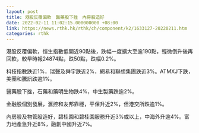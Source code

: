 ```yaml
---
layout: post
title: 港股反覆偏軟　醫藥股下挫　內房股造好
date: 2022-02-11 11:02:15.000000000 +08:00
link: https://news.rthk.hk/rthk/ch/component/k2/1633127-20220211.htm
categories: rthk
---
```


港股反覆偏軟，恒生指數低開近90點後，跌幅一度擴大至逾190點，輕微倒升後再回軟，較早時報24874點，跌50點，跌幅0.2%。

科技指數跌近1%，瑞聲及舜宇跌近2%，網易和聯想集團跌近3%。ATMXJ下跌，美團和騰訊跌逾1%。

醫藥股下挫，石藥和藥明生物跌4%，中生製藥跌逾2%。

金融股個別發展，滙控和友邦靠穩，平保升近2%，但港交所跌逾1%。

內房股及物管股造好，碧桂園和碧桂園服務升近3%或以上，中海外升逾4%。富力地產急升近8%，融創中國升近7%。
